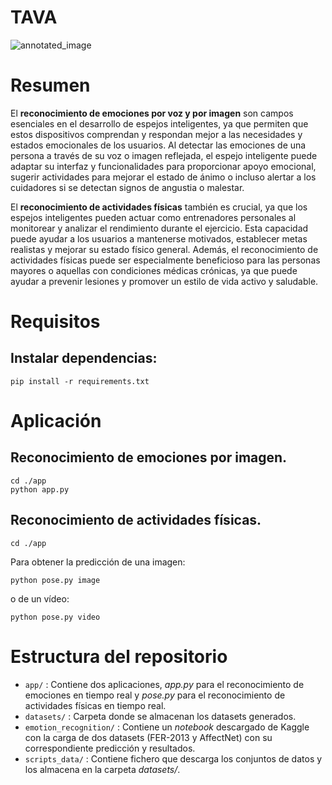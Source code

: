 # TAVA

![annotated_image](https://github.com/CarloHSUA/TAVA/assets/99215566/0333662e-3421-4ed9-bdef-8de360085f71)

# Resumen


El __reconocimiento de emociones por voz y por imagen__ son campos esenciales en el desarrollo de espejos inteligentes, ya que permiten que estos dispositivos comprendan y respondan mejor a las necesidades y estados emocionales de los usuarios. Al detectar las emociones de una persona a través de su voz o imagen reflejada, el espejo inteligente puede adaptar su interfaz y funcionalidades para proporcionar apoyo emocional, sugerir actividades para mejorar el estado de ánimo o incluso alertar a los cuidadores si se detectan signos de angustia o malestar.

El __reconocimiento de actividades físicas__ también es crucial, ya que los espejos inteligentes pueden actuar como entrenadores personales al monitorear y analizar el rendimiento durante el ejercicio. Esta capacidad puede ayudar a los usuarios a mantenerse motivados, establecer metas realistas y mejorar su estado físico general. Además, el reconocimiento de actividades físicas puede ser especialmente beneficioso para las personas mayores o aquellas con condiciones médicas crónicas, ya que puede ayudar a prevenir lesiones y promover un estilo de vida activo y saludable. 
  
# Requisitos
## Instalar dependencias:
```
pip install -r requirements.txt
```

# Aplicación
## Reconocimiento de emociones por imagen.
```
cd ./app
python app.py
```

## Reconocimiento de actividades físicas.
```
cd ./app
```
Para obtener la predicción de una imagen:
```
python pose.py image
```
o de un vídeo:
```
python pose.py video
```

# Estructura del repositorio
- `app/` : Contiene dos aplicaciones, *app.py* para el reconocimiento de emociones en tiempo real y *pose.py* para el reconocimiento de actividades físicas en tiempo real.
- `datasets/` : Carpeta donde se almacenan los datasets generados.
- `emotion_recognition/` : Contiene un *notebook* descargado de Kaggle con la carga de dos datasets (FER-2013 y AffectNet) con su correspondiente predicción y resultados.
- `scripts_data/` : Contiene fichero que descarga los conjuntos de datos y los almacena en la carpeta *datasets/*.
